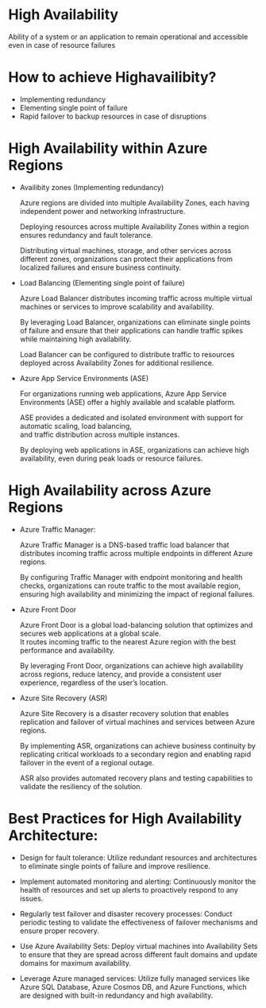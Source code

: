 # High Availability 
  Ability of a system or an application to remain operational and accessible even in case of resource failures
 
# How to achieve Highavailibity?
  - Implementing redundancy 
  - Elementing single point of failure
  - Rapid failover to backup resources in case of disruptions

# High Availability within Azure Regions
  
  - Availibity zones (Implementing redundancy)

    Azure regions are divided into multiple Availability Zones, each having independent power 
    and networking infrastructure.

    Deploying resources across multiple Availability Zones within a region ensures 
    redundancy and fault tolerance.

    Distributing virtual machines, storage, and other services across different zones, organizations can 
    protect their applications from localized failures and ensure business continuity.

- Load Balancing (Elementing single point of failure)

    Azure Load Balancer distributes incoming traffic across multiple virtual machines or services to improve 
    scalability and availability. 

    By leveraging Load Balancer, organizations can eliminate single points of failure and ensure that their 
    applications can handle traffic spikes while maintaining high availability. 
    
    Load Balancer can be configured to distribute traffic to resources deployed across Availability Zones for 
    additional resilience.

- Azure App Service Environments (ASE)

    For organizations running web applications, Azure App Service Environments (ASE) offer a highly available and 
    scalable platform. 
    
    ASE provides a dedicated and isolated environment with support for automatic scaling, load balancing,   
    and traffic distribution across multiple instances. 
    
    By deploying web applications in ASE, organizations can achieve high availability, even during peak loads 
    or resource failures.

# High Availability across Azure Regions
  - Azure Traffic Manager:

    Azure Traffic Manager is a DNS-based traffic load balancer that distributes incoming traffic across multiple 
    endpoints in different Azure regions. 

    By configuring Traffic Manager with endpoint monitoring and health checks, organizations can route traffic to the most 
    available region, ensuring high availability and minimizing the impact of regional failures.

  - Azure Front Door

    Azure Front Door is a global load-balancing solution that optimizes and secures web applications at a global scale.     
    It routes incoming traffic to the nearest Azure region with the best performance and availability. 
    
    By leveraging Front Door, organizations can achieve high availability across regions, reduce latency, and provide a 
    consistent user experience, regardless of the user’s location.

  - Azure Site Recovery (ASR)

    Azure Site Recovery is a disaster recovery solution that enables replication and failover of virtual 
    machines and services between Azure regions. 
    
    By implementing ASR, organizations can achieve business continuity by replicating critical workloads to a secondary 
    region and enabling rapid failover in the event of a regional outage. 
    
    ASR also provides automated recovery plans and testing capabilities to validate the resiliency of the solution.

# Best Practices for High Availability Architecture:

  - Design for fault tolerance: 
    Utilize redundant resources and architectures to eliminate single points of failure and improve resilience.

  - Implement automated monitoring and alerting: 
    Continuously monitor the health of resources and set up alerts to proactively respond to any issues.

  - Regularly test failover and disaster recovery processes: 
    Conduct periodic testing to validate the effectiveness of failover mechanisms and ensure  proper recovery.

  - Use Azure Availability Sets: 
    Deploy virtual machines into Availability Sets to ensure that they are spread across different fault domains 
    and update domains for maximum availability.

  - Leverage Azure managed services: 
    Utilize fully managed services like Azure SQL Database, Azure Cosmos DB, and Azure Functions, which are designed 
    with  built-in redundancy and high availability.